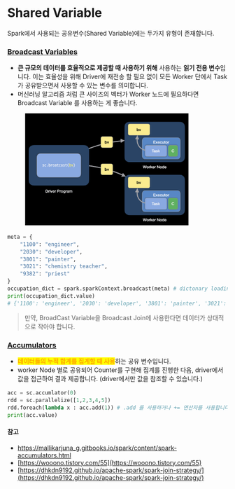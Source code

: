 # Shared Variable

Spark에서 사용되는 공유변수(Shared Variable)에는 두가지 유형이 존재합니다.&#x20;

### [**Broadcast Variables**](https://spark.apache.org/docs/3.1.1/api/python/reference/api/pyspark.Broadcast.html#pyspark.Broadcast)

* &#x20;**큰 규모의 데이터를 효율적으로 제공할 때 사용하기 위해** 사용하는 **읽기 전용 변수**입니다. 이는 효율성을 위해 Driver에 재전송 할 필요 없이 모든 Worker 단에서 Task가 공유받으면서 사용할 수 있는 변수를 의미합니다.
* 머신러닝 알고리즘 처럼 큰 사이즈의 벡터가 Worker 노드에 필요하다면 Broadcast Variable 를 사용하는 게 좋습니다.

<figure><img src="../../.gitbook/assets/image (10) (1) (1).png" alt="" width="375"><figcaption></figcaption></figure>

```python
meta = {
    "1100": "engineer",
    "2030": "developer",
    "3801": "painter",
    "3021": "chemistry teacher",
    "9382": "priest"
}
occupation_dict = spark.sparkContext.broadcast(meta) # dictonary loading
print(occupation_dict.value)
# {'1100': 'engineer', '2030': 'developer', '3801': 'painter', '3021': 'chemistry teacher', '9382': 'priest'}
```

> 만약, BroadCast Variable을 Broadcast Join에 사용한다면 데이터가 상대적으로 작아야 합니다.

### [Accumulators](https://spark.apache.org/docs/latest/api/python/reference/api/pyspark.SparkContext.accumulator.html?highlight=accumulator#pyspark.SparkContext.accumulator)

* <mark style="color:orange;">**데이터들의 누적 합계를 집계할 때 사용**</mark>하는 공유 변수입니다.
* worker Node 별로 공유되어 Counter를 구현해 집계를 진행한 다음,  driver에서 값을 접근하여 결과 제공합니다. (driver에서만 값을 참조할 수 있습니다.)&#x20;

```python
acc = sc.accumlator(0)
rdd = sc.parallelize([1,2,3,4,5])
rdd.foreach(lambda x : acc.add(1)) # .add 를 사용하거나 += 연산자를 사용합니다.
print(acc.value)

```

#### 참고

* [https://mallikarjuna\_g.gitbooks.io/spark/content/spark-accumulators.html](https://mallikarjuna\_g.gitbooks.io/spark/content/spark-accumulators.html)
* [https://wooono.tistory.com/55](https://wooono.tistory.com/55)
* [https://dhkdn9192.github.io/apache-spark/spark-join-strategy/](https://dhkdn9192.github.io/apache-spark/spark-join-strategy/)
